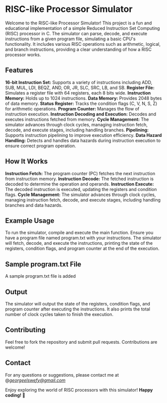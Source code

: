 # RISC-like Processor Simulator
Welcome to the RISC-like Processor Simulator! This project is a fun and educational implementation of a simple Reduced Instruction Set Computing (RISC) processor in C. The simulator can parse, decode, and execute instructions from a given program file, simulating a basic CPU's functionality. It includes various RISC operations such as arithmetic, logical, and branch instructions, providing a clear understanding of how a RISC processor works.

## Features
**16-bit Instruction Set:** Supports a variety of instructions including ADD, SUB, MUL, LDI, BEQZ, AND, OR, JR, SLC, SRC, LB, and SB.
**Register File:** Simulates a register file with 64 registers, each 8 bits wide.
**Instruction Memory:** Holds up to 1024 instructions.
**Data Memory:** Provides 2048 bytes of data memory.
**Status Register:** Tracks the condition flags (C, V, N, S, Z) for arithmetic operations.
**Program Counter:** Manages the flow of instruction execution.
**Instruction Decoding and Execution:** Decodes and executes instructions fetched from memory.
**Cycle Management:** The simulator advances through clock cycles, managing instruction fetch, decode, and execute stages, including handling branches.
**Pipelining:** Supports instruction pipelining to improve execution efficiency.
**Data Hazard Handling:** Detects and handles data hazards during instruction execution to ensure correct program operation.

## How It Works
**Instruction Fetch:** The program counter (PC) fetches the next instruction from instruction memory.
**Instruction Decode:** The fetched instruction is decoded to determine the operation and operands.
**Instruction Execute:** The decoded instruction is executed, updating the registers and condition flags.
**Cycle Management:** The simulator advances through clock cycles, managing instruction fetch, decode, and execute stages, including handling branches and data hazards.

## Example Usage
To run the simulator, compile and execute the main function. Ensure you have a program file named program.txt with your instructions. The simulator will fetch, decode, and execute the instructions, printing the state of the registers, condition flags, and program counter at the end of the execution.

## Sample program.txt File
A sample program.txt file is added

## Output
The simulator will output the state of the registers, condition flags, and program counter after executing the instructions. It also prints the total number of clock cycles taken to finish the execution.

## Contributing
Feel free to fork the repository and submit pull requests. Contributions are welcome!

## Contact
For any questions or suggestions, please contact me at @*georgeelswefy@gmail.com*

Enjoy exploring the world of RISC processors with this simulator! **Happy coding! 🚀**
